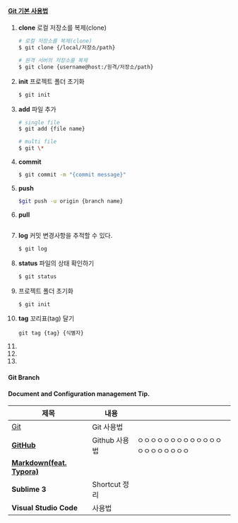 #### [Git 기본 사용법](https://git-scm.com/book/ko/v2)

1. **clone** 로컬 저장소를 복제(clone)

   ```bash
   # 로컬 저장소를 복제(clone)
   $ git clone {/local/저장소/path}
   
   # 원격 서버의 저장소를 복제
   $ git clone {username@host:/원격/저장소/path}
   ```

2. **init** 프로젝트 폴더 초기화

   ```bash
   $ git init
   ```

3. **add** 파일 추가

   ```bash
   # single file
   $ git add {file name}
   
   # multi file
   $ git \*
   ```

4. **commit**

   ```bash
   $ git commit -m "{commit message}"
   ```

5. **push**

   ```bash
   $git push -u origin {branch name}
   ```

6. **pull**

   ```bash
   
   ```

7. **log**  커밋 변경사항을 추적할 수 있다.

   ```bash
   $ git log
   ```

8. **status** 파일의 상태 확인하기

   ```bash
   $ git status
   ```

9. 프로젝트 폴더 초기화

   ```bash
   $ git init
   ```

10. **tag** 꼬리표(tag) 달기

    ```
    git tag {tag} {식별자}
    ```

11. 

12. 

13. 

#### Git Branch

#### Document and Configuration management Tip.

| **제목**                                                     | 내용          |                                            |
| ------------------------------------------------------------ | ------------- | ------------------------------------------ |
| [Git]()                                                      | Git 사용법    |                                            |
| [**GitHub**](https://github.com/kos5667/Git/tree/main/github) | Github 사용법 | ㅇㅇㅇㅇㅇㅇㅇㅇㅇㅇㅇㅇㅇㅇㅇㅇㅇㅇㅇㅇㅇ |
| [**Markdown(feat. Typora)**](https://github.com/kos5667/Git/tree/main/markdown) |               |                                            |
| **Sublime 3**                                                | Shortcut 정리 |                                            |
| **Visual Studio Code**                                       | 사용법        |                                            |

